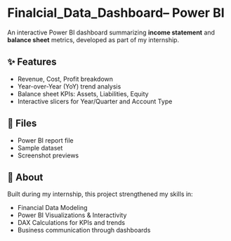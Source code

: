 # Finalcial_Data_Dashboard– Power BI

An interactive Power BI dashboard summarizing **income statement** and **balance sheet** metrics, developed as part of my internship.

## ✨ Features
- Revenue, Cost, Profit breakdown
- Year-over-Year (YoY) trend analysis
- Balance sheet KPIs: Assets, Liabilities, Equity
- Interactive slicers for Year/Quarter and Account Type

## 📂 Files
- Power BI report file
- Sample dataset
- Screenshot previews


## 🙌 About
Built during my internship, this project strengthened my skills in:
- Financial Data Modeling
- Power BI Visualizations & Interactivity
- DAX Calculations for KPIs and trends
- Business communication through dashboards



